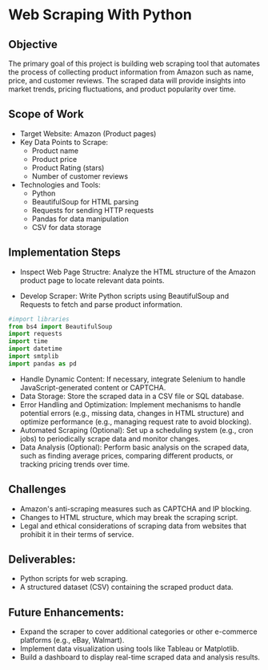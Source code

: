 # Web Scraping With Python

## Objective

The primary goal of this project is building web scraping tool that automates the process of collecting product information from Amazon such as name, price, and customer reviews. The scraped data will provide insights into market trends, pricing fluctuations, and product popularity over time.

## Scope of Work

- Target Website: Amazon (Product pages)
- Key Data Points to Scrape:
  - Product name
  - Product price
  - Product Rating (stars)
  - Number of customer reviews
- Technologies and Tools:
  - Python
  - BeautifulSoup for HTML parsing
  - Requests for sending HTTP requests
  - Pandas for data manipulation
  - CSV for data storage

## Implementation Steps

- Inspect Web Page Structre: Analyze the HTML structure of the Amazon product page to locate relevant data points.

- Develop Scraper: Write Python scripts using BeautifulSoup and Requests to fetch and parse product information.
```python
#import libraries
from bs4 import BeautifulSoup
import requests
import time
import datetime
import smtplib
import pandas as pd

```

- Handle Dynamic Content: If necessary, integrate Selenium to handle JavaScript-generated content or CAPTCHA.
- Data Storage: Store the scraped data in a CSV file or SQL database.
- Error Handling and Optimization: Implement mechanisms to handle potential errors (e.g., missing data, changes in HTML structure) and optimize performance (e.g., managing request rate to avoid blocking).
- Automated Scraping (Optional): Set up a scheduling system (e.g., cron jobs) to periodically scrape data and monitor changes.
- Data Analysis (Optional): Perform basic analysis on the scraped data, such as finding average prices, comparing different products, or tracking pricing trends over time.

## Challenges

- Amazon's anti-scraping measures such as CAPTCHA and IP blocking.
- Changes to HTML structure, which may break the scraping script.
- Legal and ethical considerations of scraping data from websites that prohibit it in their terms of service.

## Deliverables:
- Python scripts for web scraping.
- A structured dataset (CSV) containing the scraped product data.

## Future Enhancements:
- Expand the scraper to cover additional categories or other e-commerce platforms (e.g., eBay, Walmart).
- Implement data visualization using tools like Tableau or Matplotlib.
- Build a dashboard to display real-time scraped data and analysis results.



